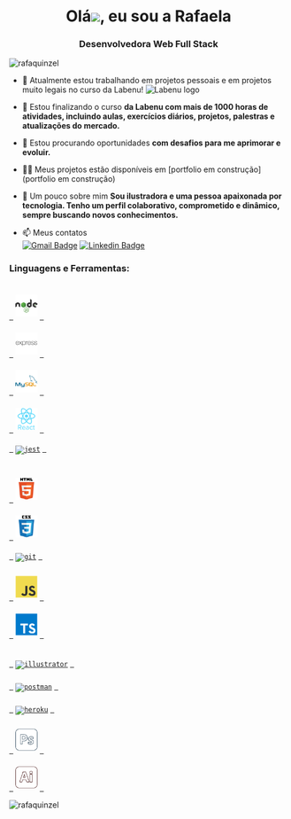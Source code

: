 <h1 align="center">Olá<img src="https://raw.githubusercontent.com/kaueMarques/kaueMarques/master/hi.gif" width="30px">, eu sou a Rafaela</h1>
<h3 align="center">Desenvolvedora Web Full Stack</h3>

<p align="left"> <img src="https://komarev.com/ghpvc/?username=rafaela-quinzel&label=Profile%20views&color=0e75b6&style=flat" alt="rafaquinzel" /> </p>


- 🔭 Atualmente estou trabalhando em projetos pessoais e em projetos muito legais no curso da Labenu! <img src = "https://uploads-ssl.webflow.com/5e790d30d198385b09366d8f/5eab0f1225c2d474a92656df_fav2_LabeNu_.png" width = "24px" alt = "Labenu logo" />

- 🌱 Estou finalizando o curso **da Labenu com mais de 1000 horas de atividades, incluindo aulas, exercícios diários, projetos, palestras e atualizações do mercado.**

- 🤝 Estou procurando oportunidades **com desafios para me aprimorar e evoluir.**

- 👨‍💻 Meus projetos estão disponíveis em [portfolio em construção](portfolio em construção)

- 💬 Um pouco sobre mim **Sou ilustradora e uma pessoa apaixonada por tecnologia. Tenho um perfil colaborativo, comprometido e dinâmico, sempre buscando novos conhecimentos.**

- 📫 Meus contatos<br/>[![Gmail Badge](https://img.shields.io/badge/-Gmail-c14438?style=flat-square&logo=Gmail&logoColor=white&link=mailto:rafaelaquinzel@gmail.com)](mailto:rafaelaquinzel@gmail.com)
[![Linkedin Badge](https://img.shields.io/badge/-LinkedIn-blue?style=flat-square&logo=Linkedin&logoColor=white&link=https://www.linkedin.com/in/rafaela-quinzel-008799132/)](https://www.linkedin.com/in/rafaela-quinzel-008799132/)



<h3 align="left">Linguagens e Ferramentas:</h3>
<code>
<a href="https://nodejs.org" target="_blank"> <img src="https://raw.githubusercontent.com/devicons/devicon/master/icons/nodejs/nodejs-original-wordmark.svg" alt="nodejs" width="40" height="40" style="margin: 4px" /> </a>
</code>
<code>
<a href="https://expressjs.com" target="_blank"> <img src="https://raw.githubusercontent.com/devicons/devicon/master/icons/express/express-original-wordmark.svg" alt="express" width="40" height="40" style="margin: 4px" style="max-width:100%;"/> </a> 
</code>
<code>
<a href="https://www.mysql.com/" target="_blank"> <img src="https://raw.githubusercontent.com/devicons/devicon/master/icons/mysql/mysql-original-wordmark.svg" alt="mysql" width="40" height="40" style="margin: 4px"/> </a>
</code>
<code>
<a href="https://reactjs.org/" target="_blank"> <img src="https://raw.githubusercontent.com/devicons/devicon/master/icons/react/react-original-wordmark.svg" alt="react" width="40" height="40" style="margin: 4px" style =" max-width: 100%; "/> </a>
</code>
<code>
<a href="https://jestjs.io" target="_blank"> <img src="https://www.vectorlogo.zone/logos/jestjsio/jestjsio-icon.svg" alt="jest" width="40" height="40" style="margin: 4px"/> </a>
</code>
<br/>
<code>
<a href="https://www.w3.org/html/" target="_blank"> <img src="https://raw.githubusercontent.com/devicons/devicon/master/icons/html5/html5-original-wordmark.svg" alt="html5" width="40" height="40" style="margin: 4px"/></a> 
</code>
<code>
<a href="https://www.w3schools.com/css/" target="_blank"> <img src="https://raw.githubusercontent.com/devicons/devicon/master/icons/css3/css3-original-wordmark.svg" alt="css3" width="40" height="40" style="margin: 4px"/></a>
</code> 
<code>
<a href="https://git-scm.com/" target="_blank"> <img src="https://www.vectorlogo.zone/logos/git-scm/git-scm-icon.svg" alt="git" width="40" height="40" style="margin: 4px"/> </a> 
</code>
<code>
<a href="https://developer.mozilla.org/en-US/docs/Web/JavaScript" target="_blank"> <img src="https://raw.githubusercontent.com/devicons/devicon/master/icons/javascript/javascript-original.svg" alt="javascript" width="40" height="40" style="margin: 4px"/> </a>
</code>
<code>
<a href="https://www.typescriptlang.org/" target="_blank"> <img src="https://raw.githubusercontent.com/devicons/devicon/master/icons/typescript/typescript-original.svg" alt="typescript" width="40" height="40" style="margin: 4px"/> </a>
</code>
<br/>
<code>
<a href="https://code.visualstudio.com/" target="_blank"> <img src="https://cdn.dicastech.net/wp-content/uploads/2020/02/22153657/vscode.png" alt="illustrator" width="40" height="40" style="margin: 4px"/> </a>
</code>
<code>
<a href="https://postman.com" target="_blank"> <img src="https://www.vectorlogo.zone/logos/getpostman/getpostman-icon.svg" alt="postman" width="40" height="40" style="margin: 4px"/> </a>
</code>
<code>
<a href="https://heroku.com" target="_blank"> <img src="https://www.vectorlogo.zone/logos/heroku/heroku-icon.svg" alt="heroku" width="40" height="40" style="margin: 4px"/> </a>
</code> 
<code>
<a href="https://www.photoshop.com/en" target="_blank"> <img src="https://raw.githubusercontent.com/devicons/devicon/master/icons/photoshop/photoshop-line.svg" alt="photoshop" width="40" height="40" style="margin: 4px"/> </a>
</code>
<code>
<a href="https://www.adobe.com/br/products/illustrator.html" target="_blank"> <img src="https://raw.githubusercontent.com/devicons/devicon/master/icons/illustrator/illustrator-line.svg" alt="illustrator" width="40" height="40" style="margin: 4px"/> </a>
</code>
<!-- <p align="left"> <a href="https://aws.amazon.com" target="_blank"> <img src="https://raw.githubusercontent.com/devicons/devicon/master/icons/amazonwebservices/amazonwebservices-original-wordmark.svg" alt="aws" width="40" height="40"/> </a>  -->
<!-- <a href="https://firebase.google.com/" target="_blank"> <img src="https://www.vectorlogo.zone/logos/firebase/firebase-icon.svg" alt="firebase" width="40" height="40"/> </a>  -->
<!-- <a href="https://www.linux.org/" target="_blank"> <img src="https://raw.githubusercontent.com/devicons/devicon/master/icons/linux/linux-original.svg" alt="linux" width="40" height="40"/> </a> -->
<!-- <img src="https://raw.githubusercontent.com/devicons/devicon/master/icons/postgresql/postgresql-original-wordmark.svg" alt="postgresql" width="20" height="20"/> -->
</p>
<p align="left">
<img src="https://github-readme-stats.vercel.app/api?username=rafaela-quinzel&show_icons=true" alt="rafaquinzel"/> 
</p>
<!--
Here are some ideas to get you started:

- 🔭 I’m currently working on ...
- 🌱 I’m currently learning ...
- 👯 I’m looking to collaborate on ...
- 🤔 I’m looking for help with ...
- 💬 Ask me about ...
- 📫 How to reach me: ...
- 😄 Pronouns: ...
- ⚡ Fun fact: ...
-->

